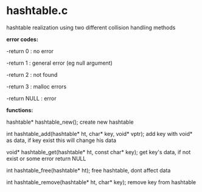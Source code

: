 # hashtable.c
hashtable realization using two different collision handling methods

**error codes:**

  -return 0 : no error
  
  -return 1 : general error (eg null argument)
  
  -return 2 : not found
  
  -return 3 : malloc errors
  
  -return NULL : error

  **functions:**
  
 hashtable* hashtable_new();                              create new hashtable
  
 int hashtable_add(hashtable* ht, char* key, void* vptr);   add key with void* as data, if key exist this will change his data
 
 void* hashtable_get(hashtable* ht, const char* key);       get key's data, if not exist or some error return NULL
 
 int hashtable_free(hashtable* ht);                         free hashtable, dont affect data
 
 int hashtable_remove(hashtable* ht, char* key);            remove key from hashtable
 
